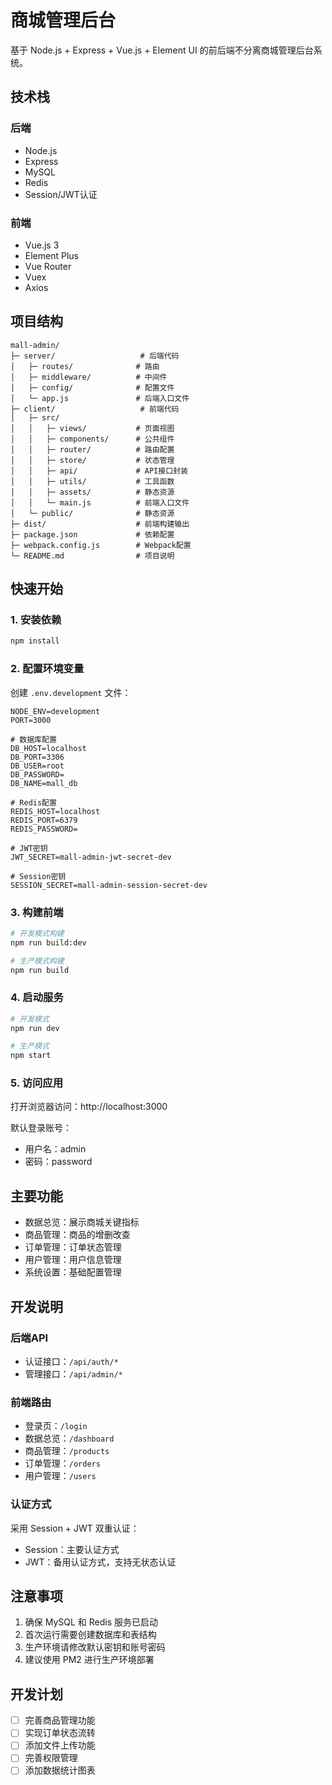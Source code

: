 # 商城管理后台

基于 Node.js + Express + Vue.js + Element UI 的前后端不分离商城管理后台系统。

## 技术栈

### 后端
- Node.js
- Express
- MySQL
- Redis
- Session/JWT认证

### 前端
- Vue.js 3
- Element Plus
- Vue Router
- Vuex
- Axios

## 项目结构

```
mall-admin/
├─ server/                   # 后端代码
│   ├─ routes/              # 路由
│   ├─ middleware/          # 中间件
│   ├─ config/              # 配置文件
│   └─ app.js               # 后端入口文件
├─ client/                   # 前端代码
│   ├─ src/
│   │   ├─ views/           # 页面视图
│   │   ├─ components/      # 公共组件
│   │   ├─ router/          # 路由配置
│   │   ├─ store/           # 状态管理
│   │   ├─ api/             # API接口封装
│   │   ├─ utils/           # 工具函数
│   │   ├─ assets/          # 静态资源
│   │   └─ main.js          # 前端入口文件
│   └─ public/              # 静态资源
├─ dist/                    # 前端构建输出
├─ package.json             # 依赖配置
├─ webpack.config.js        # Webpack配置
└─ README.md                # 项目说明
```

## 快速开始

### 1. 安装依赖

```bash
npm install
```

### 2. 配置环境变量

创建 `.env.development` 文件：

```env
NODE_ENV=development
PORT=3000

# 数据库配置
DB_HOST=localhost
DB_PORT=3306
DB_USER=root
DB_PASSWORD=
DB_NAME=mall_db

# Redis配置
REDIS_HOST=localhost
REDIS_PORT=6379
REDIS_PASSWORD=

# JWT密钥
JWT_SECRET=mall-admin-jwt-secret-dev

# Session密钥
SESSION_SECRET=mall-admin-session-secret-dev
```

### 3. 构建前端

```bash
# 开发模式构建
npm run build:dev

# 生产模式构建
npm run build
```

### 4. 启动服务

```bash
# 开发模式
npm run dev

# 生产模式
npm start
```

### 5. 访问应用

打开浏览器访问：http://localhost:3000

默认登录账号：
- 用户名：admin
- 密码：password

## 主要功能

- 数据总览：展示商城关键指标
- 商品管理：商品的增删改查
- 订单管理：订单状态管理
- 用户管理：用户信息管理
- 系统设置：基础配置管理

## 开发说明

### 后端API

- 认证接口：`/api/auth/*`
- 管理接口：`/api/admin/*`

### 前端路由

- 登录页：`/login`
- 数据总览：`/dashboard`
- 商品管理：`/products`
- 订单管理：`/orders`
- 用户管理：`/users`

### 认证方式

采用 Session + JWT 双重认证：
- Session：主要认证方式
- JWT：备用认证方式，支持无状态认证

## 注意事项

1. 确保 MySQL 和 Redis 服务已启动
2. 首次运行需要创建数据库和表结构
3. 生产环境请修改默认密钥和账号密码
4. 建议使用 PM2 进行生产环境部署

## 开发计划

- [ ] 完善商品管理功能
- [ ] 实现订单状态流转
- [ ] 添加文件上传功能
- [ ] 完善权限管理
- [ ] 添加数据统计图表 